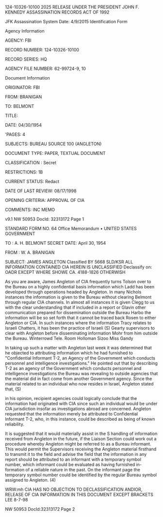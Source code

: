 124-10326-10100 2025 RELEASE UNDER THE PRESIDENT JOHN F. KENNEDY ASSASSINATION RECORDS ACT OF 1992

JFK Assassination System Date: 4/9/2015
Identification Form

Agency Information

AGENCY: FBI

RECORD NUMBER: 124-10326-10100

RECORD SERIES: HQ

AGENCY FILE NUMBER: 62-99724-9, 10

Document Information

ORIGINATOR: FBI

FROM: BRANIGAN

TO: BELMONT

TITLE:

DATE: 04/30/1954

'PAGES: 4

SUBJECTS: BUREAU SOURCE 100 (ANGLETON)

DOCUMENT TYPE: PAPER, TEXTUAL DOCUMENT

CLASSIFICATION : Secret

RESTRICTIONS: 1B

CURRENT STATUS: Redact

DATE OF LAST REVIEW: 08/17/1998

OPENING CRITERIA: APPROVAL OF CIA

COMMENTS: INC MEMO

v9.1
NW 50953 DocId: 32313172 Page 1

STANDARD FORM NO. 64 Office Memorandum • UNITED STATES GOVERNMENT

TO : A. H. BELMONT SECRET DATE: April 30, 1954

FROM : W. A. BRANIGAN

SUBJECT: JAMES ANGLETON Classified BY 5668 SLD/KSR ALL INFORMATION CONTAINED
CIA HEREIN IS UNCLASSIFIED
Declassify on: OADR EXCEPT WHERE SHOWE
CA. 4188-1826 OTHERWISH

As you are aware, James Angleton of CIA frequently turns Tolson
over to the Bureau on a highly confidential basis information which Ladd
has been developed through operations headed by Angleton. In many Nichols
instances the information is given to the Bureau without clearing Belmont
through regular CIA channels. In almost all instances it is given Clegg
to us with the clear understanding that if included in a report or Glavin
other communication prepared for dissemination outside the Bureau Harbo
the information will be so set forth that it cannot be traced back Rosen
to either Angleton or CIA. In such instances where the information Tracy
relates to Israeli Chatters, it has been the practice of Israeli (S) Gearty
supervisors to clear with Angleton before disseminating information Mohr
from him outside the Bureau. Winterrowd
Tele. Room
Holloman
Sizoo
Miss Gandy

In taking up such a matter with Angleton last week it
was determined that he objected to attributing information which
he had furnished to "Confidential Informant T-2, an Agency of the
Government which conducts personnel and intelligence investigations."
He pointed out that by describing T-2 as an agency of the Government
which conducts personnel and intelligence investigations the Bureau
was revealing to outside agencies that the material did in fact
come from another Government agency. Since the material related
to an individual who now resides in Israel, Angleton stated that, (S)

in his opinion, recipient agencies could logically conclude that
the information had originated with CIA since such an individual
would be under CIA jurisdiction insofar as investigations abroad
are concerned. Angleton requested that the information merely
be attributed to Confidential Informant T-2, who, in this instance,
could be described as being of known reliability.

It is suggested that it would materially assist in the S
handling of information received from Angleton in the future, if
the Liaison Section could work out a procedure whereby Angleton
might be referred to as a Bureau informant. This would permit the
Supervisors receiving the Angleton material firsthand to transmit
it to the field and advise the field that the information in any
report should be attributed to an informant with a temporary symbol
number, which informant could be evaluated as having furnished in-
formation of a reliable nature in the past. On the informant page
the temporary symbol number could be identified by the regular
Bureau symbol assigned to Angleton. (4)

WRW:mh CIA HAS NO OBJECTION TO
DECLASSIFICATION ANDIOR,
RELEASE OF CIA INFORMATION
IN THIS DOCUMENT EXCEPT BRACKETS
LEE 8-7-98

NW 50953 DocId:32313172 Page 2

